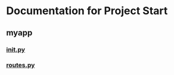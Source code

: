 # Documentation for Project Start 
## myapp
###  [__init__.py](__init__.md)
### [routes.py](routes.md)
